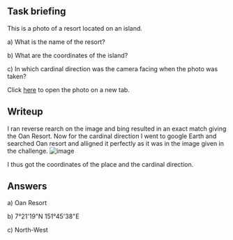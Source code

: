 ## Task briefing
This is a photo of a resort located on an island.

a) What is the name of the resort?

b) What are the coordinates of the island?

c) In which cardinal direction was the camera facing when the photo was taken?


Click [here](https://gralhix.com/wp-content/uploads/2023/08/osint-exercise-004-big-picture.jpg) to open the photo on a new tab.

## Writeup
I ran reverse rearch on the image and bing resulted in an exact match giving the Oan Resort. Now for the cardinal direction I went to google Earth and searched Oan resort and alligned it perfectly as it was in the image given in the challenge.
![image](https://github.com/AKripper/COPS-CSOC/assets/167231621/5db0c37b-9ffe-4a4e-b032-6dd7ae9154f0)

I thus got the coordinates of the place and the cardinal direction.

## Answers
a) Oan Resort

b) 7°21'19"N 151°45'38"E

c) North-West

